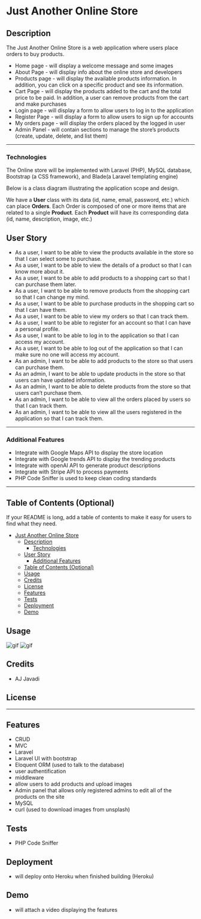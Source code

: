 # Just Another Online Store

## Description


The Just Another Online Store is a web application where users place orders to buy products.

* Home page - will display a welcome message and some images
* About Page - will display info about the online store and developers
* Products page - will display the available products information. In addition, you can click on a specific product and see its information.
* Cart Page - will display the products added to the cart and the total price to be paid. In addition, a user can remove products from the cart and make purchases
* Login page - will display a form to allow users to log in to the application
* Register Page - will display a form to allow users to sign up for accounts
* My orders page - will display the orders placed by the logged in user
* Admin Panel - will contain sections to manage the store’s products (create, update, delete, and list them)

---
### Technologies

The Online store will be implemented with Laravel (PHP), MySQL database, Bootstrap (a CSS framework), and Blade(a Laravel templating engine)

Below is a class diagram illustrating the application scope and design. 

We have a __User__ class with its data (id, name, email, password, etc.) which can place __Orders__. Each Order is composed of one or more items that are related to a single __Product__. Each __Product__ will have its corresponding data (id, name, description, image, etc.)



## User Story
- As a user, I want to be able to view the products available in the store so that I can select some to purchase.
- As a user, I want to be able to view the details of a product so that I can know more about it.
- As a user, I want to be able to add products to a shopping cart so that I can purchase them later.
- As a user, I want to be able to remove products from the shopping cart so that I can change my mind.
- As a user, I want to be able to purchase products in the shopping cart so that I can have them.
- As a user, I want to be able to view my orders so that I can track them.
- As a user, I want to be able to register for an account so that I can have a personal profile.
- As a user, I want to be able to log in to the application so that I can access my account.
- As a user, I want to be able to log out of the application so that I can make sure no one will access my account.
- As an admin, I want to be able to add products to the store so that users can purchase them.
- As an admin, I want to be able to update products in the store so that users can have updated information.
- As an admin, I want to be able to delete products from the store so that users can’t purchase them.
- As an admin, I want to be able to view all the orders placed by users so that I can track them.
- As an admin, I want to be able to view all the users registered in the application so that I can track them.
---
### Additional Features
- Integrate with Google Maps API to display the store location
- Integrate with Google trends API to display the trending products
- Integrate with openAI API to generate product descriptions
- Integrate with Stripe API to process payments
- PHP Code Sniffer is used to keep clean coding standards

---




## Table of Contents (Optional)

If your README is long, add a table of contents to make it easy for users to find what they need.

- [Just Another Online Store](#just-another-online-store)
  - [Description](#description)
    - [Technologies](#technologies)
  - [User Story](#user-story)
    - [Additional Features](#additional-features)
  - [Table of Contents (Optional)](#table-of-contents-optional)
  - [Usage](#usage)
  - [Credits](#credits)
  - [License](#license)
  - [Features](#features)
  - [Tests](#tests)
  - [Deployment](#deployment)
  - [Demo](#demo)
<!-- 
## Installation

<!-- What are the steps required to install your project? Provide a step-by-step description of how to get the development environment running. -->


## Usage
<!-- 
Provide instructions and examples for use. Include screenshots as needed.

To add a screenshot, create an `assets/images` folder in your repository and upload your screenshot to it. Then, using the relative filepath, add it to your README using the following syntax:

    ```md
    ![alt text](assets/images/screenshot.png)
    ``` -->


![gif](assets/chrome-capture-2023-12-20.gif)
![gif](assets/chrome-capture-2024-1-13.gif)


## Credits
* AJ Javadi 
  
<!-- 
List your collaborators, if any, with links to their GitHub profiles.

If you used any third-party assets that require attribution, list the creators with links to their primary web presence in this section.

If you followed tutorials, include links to those here as well. -->

## License

<!-- The last section of a high-quality README file is the license. This lets other developers know what they can and cannot do with your project. If you need help choosing a license, refer to [https://choosealicense.com/](https://choosealicense.com/). -->

---

<!-- 🏆 The previous sections are the bare minimum, and your project will ultimately determine the content of this document. You might also want to consider adding the following sections. -->

<!-- ## Badges

![badmath](https://img.shields.io/github/languages/top/lernantino/badmath)

Badges aren't necessary, per se, but they demonstrate street cred. Badges let other developers know that you know what you're doing. Check out the badges hosted by [shields.io](https://shields.io/). You may not understand what they all represent now, but you will in time. -->

## Features
- CRUD 
- MVC
- Laravel
- Laravel UI with bootstrap
- Eloquent ORM (used to talk to the database)
- user authentification
- middleware
- allow users to add products and upload images 
- Admin panel that allows only registered admins to edit all of the products on the site 
- MySQL
- curl (used to download images from unsplash)
<!-- If your project has a lot of features, list them here. -->

<!-- ## How to Contribute -->

<!-- If you created an application or package and would like other developers to contribute it, you can include guidelines for how to do so. The [Contributor Covenant](https://www.contributor-covenant.org/) is an industry standard, but you can always write your own if you'd prefer. -->

## Tests

<!-- Go the extra mile and write tests for your application. Then provide examples on how to run them here. -->
- PHP Code Sniffer
  

## Deployment 

- will deploy onto Heroku when finished building (Heroku)

## Demo 

- will attach a video displaying the features

